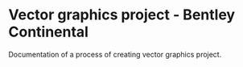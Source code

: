 # Vector graphics project - Bentley Continental
Documentation of a process of creating vector graphics project.
